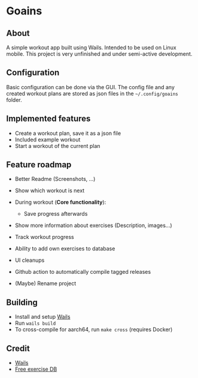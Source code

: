 # Goains

## About

A simple workout app built using Wails. Intended to be used on Linux mobile.
This project is very unfinished and under semi-active development.

## Configuration
Basic configuration can be done via the GUI. The config file and any created
workout plans are stored as json files in the `~/.config/goains` folder.

## Implemented features

- Create a workout plan, save it as a json file
- Included example workout
- Start a workout of the current plan

## Feature roadmap

- Better Readme (Screenshots, ...)
- Show which workout is next
- During workout (**Core functionality**):

  - Save progress afterwards

- Show more information about exercises (Description, images...)
- Track workout progress
- Ability to add own exercises to database
- UI cleanups
- Github action to automatically compile tagged releases
- (Maybe) Rename project

## Building

- Install and setup [Wails](https://wails.io)
- Run `wails build`
- To cross-compile for aarch64, run `make cross` (requires Docker)

## Credit

- [Wails](https://wails.io)
- [Free exercise DB](https://github.com/yuhonas/free-exercise-db)
